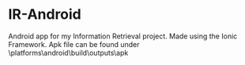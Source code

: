 # IR-Android
Android app for my Information Retrieval project. Made using the Ionic Framework. 
Apk file can be found under \platforms\android\build\outputs\apk
